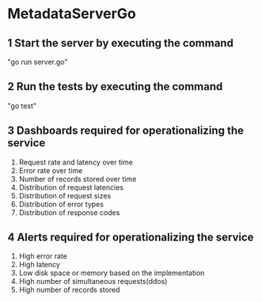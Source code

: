 # MetadataServerGo

## 1 Start the server  by executing the command

"go run server.go"

## 2 Run the tests by executing the command

"go test"

## 3 Dashboards required for operationalizing the service
<ol>
<li>Request rate and latency over time</li>
<li>Error rate over time</li>
<li>Number of records stored over time</li>
<li>Distribution of request latencies</li>
<li>Distribution of request sizes</li>
<li>Distribution of error types</li>
<li>Distribution of response codes</li>
</ol>

## 4 Alerts required for operationalizing the service
<ol>
<li>High error rate</li>
<li>High latency</li>
<li>Low disk space or memory based on the implementation</li>
<li>High number of simultaneous requests(ddos)</li>
<li>High number of records stored</li>
</ol>

